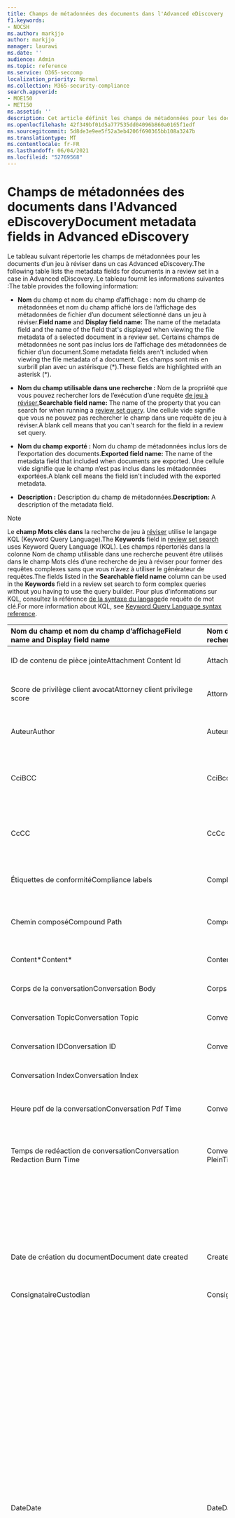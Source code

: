 ```yaml
---
title: Champs de métadonnées des documents dans l'Advanced eDiscovery
f1.keywords:
- NOCSH
ms.author: markjjo
author: markjjo
manager: laurawi
ms.date: ''
audience: Admin
ms.topic: reference
ms.service: O365-seccomp
localization_priority: Normal
ms.collection: M365-security-compliance
search.appverid:
- MOE150
- MET150
ms.assetid: ''
description: Cet article définit les champs de métadonnées pour les documents dans un jeu à réviser dans un cas Advanced eDiscovery dans Microsoft 365.
ms.openlocfilehash: 42f349bf01d5a777535dd04096b860a0165f1edf
ms.sourcegitcommit: 5d8de3e9ee5f52a3eb4206f690365bb108a3247b
ms.translationtype: MT
ms.contentlocale: fr-FR
ms.lasthandoff: 06/04/2021
ms.locfileid: "52769568"
---
```

# <a name="document-metadata-fields-in-advanced-ediscovery"></a><span data-ttu-id="9c8d9-103">Champs de métadonnées des documents dans l'Advanced eDiscovery</span><span class="sxs-lookup"><span data-stu-id="9c8d9-103">Document metadata fields in Advanced eDiscovery</span></span>

<span data-ttu-id="9c8d9-104">Le tableau suivant répertorie les champs de métadonnées pour les documents d’un jeu à réviser dans un cas Advanced eDiscovery.</span><span class="sxs-lookup"><span data-stu-id="9c8d9-104">The following table lists the metadata fields for documents in a review set in a case in Advanced eDiscovery.</span></span> <span data-ttu-id="9c8d9-105">Le tableau fournit les informations suivantes :</span><span class="sxs-lookup"><span data-stu-id="9c8d9-105">The table provides the following information:</span></span>

- <span data-ttu-id="9c8d9-106">**Nom** du  champ et nom du champ d’affichage : nom du champ de métadonnées et nom du champ affiché lors de l’affichage des métadonnées de fichier d’un document sélectionné dans un jeu à réviser.</span><span class="sxs-lookup"><span data-stu-id="9c8d9-106">**Field name** and **Display field name:** The name of the metadata field and the name of the field that's displayed when viewing the file metadata of a selected document in a review set.</span></span> <span data-ttu-id="9c8d9-107">Certains champs de métadonnées ne sont pas inclus lors de l’affichage des métadonnées de fichier d’un document.</span><span class="sxs-lookup"><span data-stu-id="9c8d9-107">Some metadata fields aren't included when viewing the file metadata of a document.</span></span> <span data-ttu-id="9c8d9-108">Ces champs sont mis en surbrill plan avec un astérisque (\*).</span><span class="sxs-lookup"><span data-stu-id="9c8d9-108">These fields are highlighted with an asterisk (\*).</span></span>

- <span data-ttu-id="9c8d9-109">**Nom du champ utilisable dans une recherche :** Nom de la propriété que vous pouvez rechercher lors de l’exécution d’une requête [de jeu à réviser.](review-set-search.md)</span><span class="sxs-lookup"><span data-stu-id="9c8d9-109">**Searchable field name:** The name of the property that you can search for when running a [review set query](review-set-search.md).</span></span> <span data-ttu-id="9c8d9-110">Une cellule vide signifie que vous ne pouvez pas rechercher le champ dans une requête de jeu à réviser.</span><span class="sxs-lookup"><span data-stu-id="9c8d9-110">A blank cell means that you can't search for the field in a review set query.</span></span>

- <span data-ttu-id="9c8d9-111">**Nom du champ exporté :** Nom du champ de métadonnées inclus lors de l’exportation des documents.</span><span class="sxs-lookup"><span data-stu-id="9c8d9-111">**Exported field name:** The name of the metadata field that included when documents are exported.</span></span>  <span data-ttu-id="9c8d9-112">Une cellule vide signifie que le champ n’est pas inclus dans les métadonnées exportées.</span><span class="sxs-lookup"><span data-stu-id="9c8d9-112">A blank cell means the field isn't included with the exported metadata.</span></span>

- <span data-ttu-id="9c8d9-113">**Description :** Description du champ de métadonnées.</span><span class="sxs-lookup"><span data-stu-id="9c8d9-113">**Description:** A description of the metadata field.</span></span>

> [!NOTE]
> <span data-ttu-id="9c8d9-114">Le **champ Mots clés dans** la recherche de jeu à [réviser](./review-set-search.md) utilise le langage KQL (Keyword Query Language).</span><span class="sxs-lookup"><span data-stu-id="9c8d9-114">The **Keywords** field in [review set search](./review-set-search.md) uses Keyword Query Language (KQL).</span></span> <span data-ttu-id="9c8d9-115">Les champs répertoriés  dans la colonne Nom de  champ utilisable dans une recherche peuvent être utilisés dans le champ Mots clés d’une recherche de jeu à réviser pour former des requêtes complexes sans que vous n’avez à utiliser le générateur de requêtes.</span><span class="sxs-lookup"><span data-stu-id="9c8d9-115">The fields listed in the **Searchable field name** column can be used in the **Keywords** field in a review set search to form complex queries without you having to use the query builder.</span></span> <span data-ttu-id="9c8d9-116">Pour plus d’informations sur KQL, consultez la référence [de la syntaxe du langage](/sharepoint/dev/general-development/keyword-query-language-kql-syntax-reference)de requête de mot clé.</span><span class="sxs-lookup"><span data-stu-id="9c8d9-116">For more information about KQL, see [Keyword Query Language syntax reference](/sharepoint/dev/general-development/keyword-query-language-kql-syntax-reference).</span></span>

|<span data-ttu-id="9c8d9-117">**Nom du champ** et **nom du champ d’affichage**</span><span class="sxs-lookup"><span data-stu-id="9c8d9-117">**Field name** and **Display field name**</span></span>|<span data-ttu-id="9c8d9-118">**Nom du champ utilisable dans une recherche**</span><span class="sxs-lookup"><span data-stu-id="9c8d9-118">**Searchable field name**</span></span>|<span data-ttu-id="9c8d9-119">**Nom du champ exporté**</span><span class="sxs-lookup"><span data-stu-id="9c8d9-119">**Exported field name**</span></span>|<span data-ttu-id="9c8d9-120">**Description**</span><span class="sxs-lookup"><span data-stu-id="9c8d9-120">**Description**</span></span>|
|:-----|:-----|:-----|:-----|
|<span data-ttu-id="9c8d9-121">ID de contenu de pièce jointe</span><span class="sxs-lookup"><span data-stu-id="9c8d9-121">Attachment Content Id</span></span>|<span data-ttu-id="9c8d9-122">AttachmentContentId</span><span class="sxs-lookup"><span data-stu-id="9c8d9-122">AttachmentContentId</span></span>||<span data-ttu-id="9c8d9-123">ID de contenu de pièce jointe de l’élément.</span><span class="sxs-lookup"><span data-stu-id="9c8d9-123">Attachment content Id of the item.</span></span>|
|<span data-ttu-id="9c8d9-124">Score de privilège client avocat</span><span class="sxs-lookup"><span data-stu-id="9c8d9-124">Attorney client privilege score</span></span>|<span data-ttu-id="9c8d9-125">AttorneyClientPrivilegeScore</span><span class="sxs-lookup"><span data-stu-id="9c8d9-125">AttorneyClientPrivilegeScore</span></span>||<span data-ttu-id="9c8d9-126">Score de contenu du modèle de privilège client-avocat.</span><span class="sxs-lookup"><span data-stu-id="9c8d9-126">Attorney-client privilege model content score.</span></span>|
|<span data-ttu-id="9c8d9-127">Auteur</span><span class="sxs-lookup"><span data-stu-id="9c8d9-127">Author</span></span>|<span data-ttu-id="9c8d9-128">Auteur</span><span class="sxs-lookup"><span data-stu-id="9c8d9-128">Author</span></span>|<span data-ttu-id="9c8d9-129">Doc_authors</span><span class="sxs-lookup"><span data-stu-id="9c8d9-129">Doc_authors</span></span>|<span data-ttu-id="9c8d9-130">Auteur à partir des métadonnées du document.</span><span class="sxs-lookup"><span data-stu-id="9c8d9-130">Author from the document metadata.</span></span>|
|<span data-ttu-id="9c8d9-131">Cci</span><span class="sxs-lookup"><span data-stu-id="9c8d9-131">BCC</span></span>|<span data-ttu-id="9c8d9-132">Cci</span><span class="sxs-lookup"><span data-stu-id="9c8d9-132">Bcc</span></span>|<span data-ttu-id="9c8d9-133">Email_bcc</span><span class="sxs-lookup"><span data-stu-id="9c8d9-133">Email_bcc</span></span>|<span data-ttu-id="9c8d9-134">Champ Bcc pour les types de messages.</span><span class="sxs-lookup"><span data-stu-id="9c8d9-134">Bcc field for message types.</span></span> <span data-ttu-id="9c8d9-135">Le format **est \<SMTPAddress> DisplayName**.</span><span class="sxs-lookup"><span data-stu-id="9c8d9-135">Format is **DisplayName \<SMTPAddress>**.</span></span>|
|<span data-ttu-id="9c8d9-136">Cc</span><span class="sxs-lookup"><span data-stu-id="9c8d9-136">CC</span></span>|<span data-ttu-id="9c8d9-137">Cc</span><span class="sxs-lookup"><span data-stu-id="9c8d9-137">Cc</span></span>|<span data-ttu-id="9c8d9-138">Email_cc</span><span class="sxs-lookup"><span data-stu-id="9c8d9-138">Email_cc</span></span>|<span data-ttu-id="9c8d9-139">Champ Cc pour les types de messages.</span><span class="sxs-lookup"><span data-stu-id="9c8d9-139">Cc field for message types.</span></span> <span data-ttu-id="9c8d9-140">Le format **est \<SMTPAddress> DisplayName**.</span><span class="sxs-lookup"><span data-stu-id="9c8d9-140">Format is **DisplayName \<SMTPAddress>**.</span></span>|
|<span data-ttu-id="9c8d9-141">Étiquettes de conformité</span><span class="sxs-lookup"><span data-stu-id="9c8d9-141">Compliance labels</span></span>|<span data-ttu-id="9c8d9-142">ComplianceLabels</span><span class="sxs-lookup"><span data-stu-id="9c8d9-142">ComplianceLabels</span></span>|<span data-ttu-id="9c8d9-143">Compliance_labels</span><span class="sxs-lookup"><span data-stu-id="9c8d9-143">Compliance_labels</span></span>|<span data-ttu-id="9c8d9-144">[Étiquettes de rétention](retention.md) appliquées au contenu Office 365.</span><span class="sxs-lookup"><span data-stu-id="9c8d9-144">[Retention labels](retention.md) applied to content in Office 365.</span></span>|
|<span data-ttu-id="9c8d9-145">Chemin composé</span><span class="sxs-lookup"><span data-stu-id="9c8d9-145">Compound Path</span></span>|<span data-ttu-id="9c8d9-146">CompoundPath</span><span class="sxs-lookup"><span data-stu-id="9c8d9-146">CompoundPath</span></span>|<span data-ttu-id="9c8d9-147">Compound_path</span><span class="sxs-lookup"><span data-stu-id="9c8d9-147">Compound_path</span></span>|<span data-ttu-id="9c8d9-148">Chemin lisible par l’homme qui décrit la source de l’élément.</span><span class="sxs-lookup"><span data-stu-id="9c8d9-148">Human readable path that describes the source of the item.</span></span>|
|<span data-ttu-id="9c8d9-149">Content\*</span><span class="sxs-lookup"><span data-stu-id="9c8d9-149">Content\*</span></span>|<span data-ttu-id="9c8d9-150">Contenu</span><span class="sxs-lookup"><span data-stu-id="9c8d9-150">Content</span></span>||<span data-ttu-id="9c8d9-151">Texte extrait de l’élément.</span><span class="sxs-lookup"><span data-stu-id="9c8d9-151">Extracted text of the item.</span></span>|
|<span data-ttu-id="9c8d9-152">Corps de la conversation</span><span class="sxs-lookup"><span data-stu-id="9c8d9-152">Conversation Body</span></span>|<span data-ttu-id="9c8d9-153">Corps de la conversation</span><span class="sxs-lookup"><span data-stu-id="9c8d9-153">Conversation Body</span></span>||<span data-ttu-id="9c8d9-154">Corps de conversation de l’élément.</span><span class="sxs-lookup"><span data-stu-id="9c8d9-154">Conversation body of the item.</span></span>|
|<span data-ttu-id="9c8d9-155">Conversation Topic</span><span class="sxs-lookup"><span data-stu-id="9c8d9-155">Conversation Topic</span></span>|<span data-ttu-id="9c8d9-156">Conversation Topic</span><span class="sxs-lookup"><span data-stu-id="9c8d9-156">Conversation Topic</span></span>||<span data-ttu-id="9c8d9-157">Rubrique de conversation de l’élément.</span><span class="sxs-lookup"><span data-stu-id="9c8d9-157">Conversation topic of the item.</span></span>|
|<span data-ttu-id="9c8d9-158">Conversation ID</span><span class="sxs-lookup"><span data-stu-id="9c8d9-158">Conversation ID</span></span>|<span data-ttu-id="9c8d9-159">ConversationId</span><span class="sxs-lookup"><span data-stu-id="9c8d9-159">ConversationId</span></span>|<span data-ttu-id="9c8d9-160">Conversation_ID</span><span class="sxs-lookup"><span data-stu-id="9c8d9-160">Conversation_ID</span></span>|<span data-ttu-id="9c8d9-161">ID de conversation du message.</span><span class="sxs-lookup"><span data-stu-id="9c8d9-161">Conversation Id from the message.</span></span>|
|<span data-ttu-id="9c8d9-162">Conversation Index</span><span class="sxs-lookup"><span data-stu-id="9c8d9-162">Conversation Index</span></span>||<span data-ttu-id="9c8d9-163">Conversation_index</span><span class="sxs-lookup"><span data-stu-id="9c8d9-163">Conversation_index</span></span>|<span data-ttu-id="9c8d9-164">Index de conversation du message.</span><span class="sxs-lookup"><span data-stu-id="9c8d9-164">Conversation index from the message.</span></span>|
|<span data-ttu-id="9c8d9-165">Heure pdf de la conversation</span><span class="sxs-lookup"><span data-stu-id="9c8d9-165">Conversation Pdf Time</span></span>|<span data-ttu-id="9c8d9-166">ConversationPdfTime</span><span class="sxs-lookup"><span data-stu-id="9c8d9-166">ConversationPdfTime</span></span>||<span data-ttu-id="9c8d9-167">Date de création de la version PDF de la conversation.</span><span class="sxs-lookup"><span data-stu-id="9c8d9-167">Date when the PDF version of the conversation was created.</span></span>|
|<span data-ttu-id="9c8d9-168">Temps de redéaction de conversation</span><span class="sxs-lookup"><span data-stu-id="9c8d9-168">Conversation Redaction Burn Time</span></span>|<span data-ttu-id="9c8d9-169">ConversationRedaction PleinTime</span><span class="sxs-lookup"><span data-stu-id="9c8d9-169">ConversationRedactionBurnTime</span></span>||<span data-ttu-id="9c8d9-170">Date à laquelle la version PDF de la conversation a été créée pour la conversation.</span><span class="sxs-lookup"><span data-stu-id="9c8d9-170">Date when the PDF version of the conversation was created for Chat.</span></span>|
|||<span data-ttu-id="9c8d9-171">Converted_file_path</span><span class="sxs-lookup"><span data-stu-id="9c8d9-171">Converted_file_path</span></span>|<span data-ttu-id="9c8d9-172">Chemin d’accès du fichier d’exportation converti.</span><span class="sxs-lookup"><span data-stu-id="9c8d9-172">The path of the converted export file.</span></span> <span data-ttu-id="9c8d9-173">Pour une utilisation interne à Microsoft uniquement.</span><span class="sxs-lookup"><span data-stu-id="9c8d9-173">For internal Microsoft use only.</span></span>|
|<span data-ttu-id="9c8d9-174">Date de création du document</span><span class="sxs-lookup"><span data-stu-id="9c8d9-174">Document date created</span></span>|<span data-ttu-id="9c8d9-175">CreatedTime</span><span class="sxs-lookup"><span data-stu-id="9c8d9-175">CreatedTime</span></span>|<span data-ttu-id="9c8d9-176">Doc_date_created</span><span class="sxs-lookup"><span data-stu-id="9c8d9-176">Doc_date_created</span></span>|<span data-ttu-id="9c8d9-177">Créer une date à partir des métadonnées du document.</span><span class="sxs-lookup"><span data-stu-id="9c8d9-177">Create date from document metadata.</span></span>|
|<span data-ttu-id="9c8d9-178">Consignataire</span><span class="sxs-lookup"><span data-stu-id="9c8d9-178">Custodian</span></span>|<span data-ttu-id="9c8d9-179">Consignataire</span><span class="sxs-lookup"><span data-stu-id="9c8d9-179">Custodian</span></span>|<span data-ttu-id="9c8d9-180">Consignataire</span><span class="sxs-lookup"><span data-stu-id="9c8d9-180">Custodian</span></span>|<span data-ttu-id="9c8d9-181">Nom du dépositaire à qui l’élément a été associé.</span><span class="sxs-lookup"><span data-stu-id="9c8d9-181">Name of the custodian the item was associated with.</span></span>|
|<span data-ttu-id="9c8d9-182">Date</span><span class="sxs-lookup"><span data-stu-id="9c8d9-182">Date</span></span>|<span data-ttu-id="9c8d9-183">Date</span><span class="sxs-lookup"><span data-stu-id="9c8d9-183">Date</span></span>|<span data-ttu-id="9c8d9-184">Date</span><span class="sxs-lookup"><span data-stu-id="9c8d9-184">Date</span></span>|<span data-ttu-id="9c8d9-185">Date est un champ calculé qui dépend du type de fichier.</span><span class="sxs-lookup"><span data-stu-id="9c8d9-185">Date is a computed field that depends on the file type.</span></span><br /><br /><span data-ttu-id="9c8d9-186">Courrier électronique : date d’envoi</span><span class="sxs-lookup"><span data-stu-id="9c8d9-186">Email: Sent date</span></span><br /><span data-ttu-id="9c8d9-187">Pièces jointes : date de dernière modification du document ; si elle n’est pas disponible, date d’envoi du parent</span><span class="sxs-lookup"><span data-stu-id="9c8d9-187">Email attachments: Last modified date of the document;if not available, the parent's Sent date</span></span><br /><span data-ttu-id="9c8d9-188">Documents incorporés : date de la dernière modification du document ; si elle n’est pas disponible, date de la dernière modification du parent</span><span class="sxs-lookup"><span data-stu-id="9c8d9-188">Embedded documents: Last modified date of the document; if not available, the parent's last modified date</span></span><br /><span data-ttu-id="9c8d9-189">Documents SPO (pièces jointes modernes) : SharePoint date de dernière modification ; si elle n’est pas disponible, date de la dernière modification des documents</span><span class="sxs-lookup"><span data-stu-id="9c8d9-189">SPO documents (includes modern attachments): SharePoint Last modified date; if not available, the documents last modified date</span></span><br /><span data-ttu-id="9c8d9-190">Documents non Office 365 : date de dernière modification</span><span class="sxs-lookup"><span data-stu-id="9c8d9-190">Non-Office 365 documents: Last modified date</span></span><br /><span data-ttu-id="9c8d9-191">Réunions : date de début de la réunion</span><span class="sxs-lookup"><span data-stu-id="9c8d9-191">Meetings: Meeting start date</span></span><br /><span data-ttu-id="9c8d9-192">Messagerie vocale : date d’envoi</span><span class="sxs-lookup"><span data-stu-id="9c8d9-192">VoiceMail: Sent date</span></span><br /><span data-ttu-id="9c8d9-193">Messagerie instantanée : date d’envoi</span><span class="sxs-lookup"><span data-stu-id="9c8d9-193">IM: Sent date</span></span>|
|<span data-ttu-id="9c8d9-194">Autres chemins d’accès</span><span class="sxs-lookup"><span data-stu-id="9c8d9-194">Other paths</span></span>|<span data-ttu-id="9c8d9-195">Dedupedcompoundpath</span><span class="sxs-lookup"><span data-stu-id="9c8d9-195">Dedupedcompoundpath</span></span>|<span data-ttu-id="9c8d9-196">Deduped_compound_path</span><span class="sxs-lookup"><span data-stu-id="9c8d9-196">Deduped_compound_path</span></span>|<span data-ttu-id="9c8d9-197">Liste des chemins d’accès composés de documents qui sont des doublons exacts (e-mail : en fonction du contenu, documents : en fonction du hachage).</span><span class="sxs-lookup"><span data-stu-id="9c8d9-197">List of compound paths of documents that are exact duplicates (email: based on content, documents: based on hash).</span></span>|
|<span data-ttu-id="9c8d9-198">Autres dépositaires</span><span class="sxs-lookup"><span data-stu-id="9c8d9-198">Other custodians</span></span>|<span data-ttu-id="9c8d9-199">DedupedCustodians</span><span class="sxs-lookup"><span data-stu-id="9c8d9-199">DedupedCustodians</span></span>|<span data-ttu-id="9c8d9-200">Deduped_custodians</span><span class="sxs-lookup"><span data-stu-id="9c8d9-200">Deduped_custodians</span></span>|<span data-ttu-id="9c8d9-201">Liste des dépositaires de documents qui sont des doublons exacts (pour le courrier électronique, en fonction du contenu ; pour les documents, en fonction du hachage).</span><span class="sxs-lookup"><span data-stu-id="9c8d9-201">List of custodians of documents that are exact duplicates (for email, based on content; for documents, based on hash).</span></span>|
|<span data-ttu-id="9c8d9-202">Autres ID de fichier</span><span class="sxs-lookup"><span data-stu-id="9c8d9-202">Other file IDs</span></span>|<span data-ttu-id="9c8d9-203">DedupedFileIds</span><span class="sxs-lookup"><span data-stu-id="9c8d9-203">DedupedFileIds</span></span>|<span data-ttu-id="9c8d9-204">Deduped_file_IDs</span><span class="sxs-lookup"><span data-stu-id="9c8d9-204">Deduped_file_IDs</span></span>|<span data-ttu-id="9c8d9-205">Liste des ID de fichiers des documents qui sont des doublons exacts (pour le courrier électronique, en fonction du contenu ; pour les documents, en fonction du hachage).</span><span class="sxs-lookup"><span data-stu-id="9c8d9-205">List of file IDs of documents that are exact duplicates (for email, based on content; for documents, based on hash).</span></span>|
|<span data-ttu-id="9c8d9-206">Commentaires sur le document</span><span class="sxs-lookup"><span data-stu-id="9c8d9-206">Document comments</span></span>|<span data-ttu-id="9c8d9-207">DocComments</span><span class="sxs-lookup"><span data-stu-id="9c8d9-207">DocComments</span></span>|<span data-ttu-id="9c8d9-208">Doc_comments</span><span class="sxs-lookup"><span data-stu-id="9c8d9-208">Doc_comments</span></span>|<span data-ttu-id="9c8d9-209">Commentaires des métadonnées du document.</span><span class="sxs-lookup"><span data-stu-id="9c8d9-209">Comments from the document metadata.</span></span>|
|<span data-ttu-id="9c8d9-210">Société de documents</span><span class="sxs-lookup"><span data-stu-id="9c8d9-210">Document company</span></span>||<span data-ttu-id="9c8d9-211">Doc_company</span><span class="sxs-lookup"><span data-stu-id="9c8d9-211">Doc_company</span></span>|<span data-ttu-id="9c8d9-212">Société à partir des métadonnées du document.</span><span class="sxs-lookup"><span data-stu-id="9c8d9-212">Company from the document metadata.</span></span>|
|<span data-ttu-id="9c8d9-213">DocIndex\*</span><span class="sxs-lookup"><span data-stu-id="9c8d9-213">DocIndex\*</span></span>|||<span data-ttu-id="9c8d9-214">Index de la famille.</span><span class="sxs-lookup"><span data-stu-id="9c8d9-214">The index in the family.</span></span> <span data-ttu-id="9c8d9-215">**-1 ou** **0 signifie** qu’il s’agit de la racine.</span><span class="sxs-lookup"><span data-stu-id="9c8d9-215">**-1** or **0** means it is the root.</span></span>|
|<span data-ttu-id="9c8d9-216">Mots clés de document</span><span class="sxs-lookup"><span data-stu-id="9c8d9-216">Document keywords</span></span>||<span data-ttu-id="9c8d9-217">Doc_keywords</span><span class="sxs-lookup"><span data-stu-id="9c8d9-217">Doc_keywords</span></span>|<span data-ttu-id="9c8d9-218">Mots clés des métadonnées du document.</span><span class="sxs-lookup"><span data-stu-id="9c8d9-218">Keywords from the document metadata.</span></span>|
|<span data-ttu-id="9c8d9-219">Document modifié par</span><span class="sxs-lookup"><span data-stu-id="9c8d9-219">Document modified by</span></span>||<span data-ttu-id="9c8d9-220">Doc_modified_by</span><span class="sxs-lookup"><span data-stu-id="9c8d9-220">Doc_modified_by</span></span>|<span data-ttu-id="9c8d9-221">Date de la dernière modification à partir des métadonnées du document.</span><span class="sxs-lookup"><span data-stu-id="9c8d9-221">Last modified date by from document metadata.</span></span>|
|<span data-ttu-id="9c8d9-222">Révision de document</span><span class="sxs-lookup"><span data-stu-id="9c8d9-222">Document Revision</span></span>|<span data-ttu-id="9c8d9-223">Doc_Version</span><span class="sxs-lookup"><span data-stu-id="9c8d9-223">Doc_Version</span></span>|<span data-ttu-id="9c8d9-224">Doc_Version</span><span class="sxs-lookup"><span data-stu-id="9c8d9-224">Doc_Version</span></span>|<span data-ttu-id="9c8d9-225">Révision à partir des métadonnées du document.</span><span class="sxs-lookup"><span data-stu-id="9c8d9-225">Revision from the document metadata.</span></span>|
|<span data-ttu-id="9c8d9-226">Objet du document</span><span class="sxs-lookup"><span data-stu-id="9c8d9-226">Document subject</span></span>||<span data-ttu-id="9c8d9-227">Doc_subject</span><span class="sxs-lookup"><span data-stu-id="9c8d9-227">Doc_subject</span></span>|<span data-ttu-id="9c8d9-228">Objet des métadonnées du document.</span><span class="sxs-lookup"><span data-stu-id="9c8d9-228">Subject from the document metadata.</span></span>|
|<span data-ttu-id="9c8d9-229">Modèle de document</span><span class="sxs-lookup"><span data-stu-id="9c8d9-229">Document template</span></span>||<span data-ttu-id="9c8d9-230">Doc_template</span><span class="sxs-lookup"><span data-stu-id="9c8d9-230">Doc_template</span></span>|<span data-ttu-id="9c8d9-231">Modèle à partir des métadonnées du document.</span><span class="sxs-lookup"><span data-stu-id="9c8d9-231">Template from the document metadata.</span></span>|
|<span data-ttu-id="9c8d9-232">DocLastSavedBy</span><span class="sxs-lookup"><span data-stu-id="9c8d9-232">DocLastSavedBy</span></span>||<span data-ttu-id="9c8d9-233">Doc_last_saved_by</span><span class="sxs-lookup"><span data-stu-id="9c8d9-233">Doc_last_saved_by</span></span>|<span data-ttu-id="9c8d9-234">Nom de l’utilisateur qui a enregistré le document pour la dernière fois.</span><span class="sxs-lookup"><span data-stu-id="9c8d9-234">The name of the user who last saved the document.</span></span>|
|<span data-ttu-id="9c8d9-235">Thème dominant</span><span class="sxs-lookup"><span data-stu-id="9c8d9-235">Dominant theme</span></span>|<span data-ttu-id="9c8d9-236">DominantTheme</span><span class="sxs-lookup"><span data-stu-id="9c8d9-236">DominantTheme</span></span>|<span data-ttu-id="9c8d9-237">Dominant_theme</span><span class="sxs-lookup"><span data-stu-id="9c8d9-237">Dominant_theme</span></span>|<span data-ttu-id="9c8d9-238">Thème dominant tel que calculé pour l’analyse.</span><span class="sxs-lookup"><span data-stu-id="9c8d9-238">Dominant theme as calculated for analytics.</span></span>|
|<span data-ttu-id="9c8d9-239">Sous-ensemble en double</span><span class="sxs-lookup"><span data-stu-id="9c8d9-239">Duplicate subset</span></span>||<span data-ttu-id="9c8d9-240">Duplicate_subset</span><span class="sxs-lookup"><span data-stu-id="9c8d9-240">Duplicate_subset</span></span>|<span data-ttu-id="9c8d9-241">ID de groupe pour les doublons exacts.</span><span class="sxs-lookup"><span data-stu-id="9c8d9-241">Group ID for exact duplicates.</span></span>|
|<span data-ttu-id="9c8d9-242">EmailAction\*</span><span class="sxs-lookup"><span data-stu-id="9c8d9-242">EmailAction\*</span></span>||<span data-ttu-id="9c8d9-243">Email_action</span><span class="sxs-lookup"><span data-stu-id="9c8d9-243">Email_action</span></span>|<span data-ttu-id="9c8d9-244">Les valeurs **sont None,** **Reply** ou **Forward**; basé sur la ligne d’objet d’un message.</span><span class="sxs-lookup"><span data-stu-id="9c8d9-244">Values are **None**, **Reply**, or **Forward**; based on the subject line of a message.</span></span>|
|<span data-ttu-id="9c8d9-245">Accusé de réception du courrier électronique demandé</span><span class="sxs-lookup"><span data-stu-id="9c8d9-245">Email Delivery Receipt Requested</span></span>||<span data-ttu-id="9c8d9-246">Email_delivery_receipt</span><span class="sxs-lookup"><span data-stu-id="9c8d9-246">Email_delivery_receipt</span></span>|<span data-ttu-id="9c8d9-247">Adresse de messagerie fournie dans les en-têtes Internet pour l’accusé de réception.</span><span class="sxs-lookup"><span data-stu-id="9c8d9-247">Email address supplied in Internet Headers for delivery receipt.</span></span>|
|<span data-ttu-id="9c8d9-248">Importance</span><span class="sxs-lookup"><span data-stu-id="9c8d9-248">Importance</span></span>|<span data-ttu-id="9c8d9-249">EmailImportance</span><span class="sxs-lookup"><span data-stu-id="9c8d9-249">EmailImportance</span></span>|<span data-ttu-id="9c8d9-250">Email_importance</span><span class="sxs-lookup"><span data-stu-id="9c8d9-250">Email_importance</span></span>|<span data-ttu-id="9c8d9-251">Importance du message : **0** - Faible ; **1** - Normal ; **2** - Élevé</span><span class="sxs-lookup"><span data-stu-id="9c8d9-251">Importance of the message: **0** - Low; **1** - Normal; **2** - High</span></span>|
|<span data-ttu-id="9c8d9-252">Erreurs de traitement ignorées</span><span class="sxs-lookup"><span data-stu-id="9c8d9-252">Ignored processing errors</span></span>|<span data-ttu-id="9c8d9-253">ErrorIgnored</span><span class="sxs-lookup"><span data-stu-id="9c8d9-253">ErrorIgnored</span></span>|<span data-ttu-id="9c8d9-254">Error_Ignored</span><span class="sxs-lookup"><span data-stu-id="9c8d9-254">Error_Ignored</span></span>|<span data-ttu-id="9c8d9-255">L’erreur a été ignorée et n’a pas été corrigé.</span><span class="sxs-lookup"><span data-stu-id="9c8d9-255">Error was ignored and not remediated.</span></span>|
|<span data-ttu-id="9c8d9-256">EmailInternetHeaders</span><span class="sxs-lookup"><span data-stu-id="9c8d9-256">EmailInternetHeaders</span></span>|<span data-ttu-id="9c8d9-257">EmailInternetHeaders</span><span class="sxs-lookup"><span data-stu-id="9c8d9-257">EmailInternetHeaders</span></span>|<span data-ttu-id="9c8d9-258">Email_internet_headers</span><span class="sxs-lookup"><span data-stu-id="9c8d9-258">Email_internet_headers</span></span>|<span data-ttu-id="9c8d9-259">Ensemble complet d’en-têtes de courrier à partir du message électronique</span><span class="sxs-lookup"><span data-stu-id="9c8d9-259">The full set of email headers from the email message</span></span>|
|<span data-ttu-id="9c8d9-260">EmailLevel\*</span><span class="sxs-lookup"><span data-stu-id="9c8d9-260">EmailLevel\*</span></span>||<span data-ttu-id="9c8d9-261">Email_level</span><span class="sxs-lookup"><span data-stu-id="9c8d9-261">Email_level</span></span>|<span data-ttu-id="9c8d9-262">Indique le niveau d’un message dans le thread de messagerie à qui il appartient ; les pièces jointes héritent de la valeur de son message parent.</span><span class="sxs-lookup"><span data-stu-id="9c8d9-262">Indicates a message's level within the email thread it belongs to; attachments inherit its parent message's value.</span></span>|
|<span data-ttu-id="9c8d9-263">ID de message électronique</span><span class="sxs-lookup"><span data-stu-id="9c8d9-263">Email Message Id</span></span>||<span data-ttu-id="9c8d9-264">Email_message_ID</span><span class="sxs-lookup"><span data-stu-id="9c8d9-264">Email_message_ID</span></span>|<span data-ttu-id="9c8d9-265">ID de message Internet du message.</span><span class="sxs-lookup"><span data-stu-id="9c8d9-265">Internet message Id from the message.</span></span>|
|<span data-ttu-id="9c8d9-266">EmailReadReceiptRequested</span><span class="sxs-lookup"><span data-stu-id="9c8d9-266">EmailReadReceiptRequested</span></span>||<span data-ttu-id="9c8d9-267">Email_read_receipt</span><span class="sxs-lookup"><span data-stu-id="9c8d9-267">Email_read_receipt</span></span>|<span data-ttu-id="9c8d9-268">Adresse de messagerie fournie dans les en-têtes Internet pour la réception de la lecture.</span><span class="sxs-lookup"><span data-stu-id="9c8d9-268">Email address supplied in Internet Headers for read receipt.</span></span>|
|<span data-ttu-id="9c8d9-269">Sécurité du courrier électronique</span><span class="sxs-lookup"><span data-stu-id="9c8d9-269">Email Security</span></span>|<span data-ttu-id="9c8d9-270">EmailSecurity</span><span class="sxs-lookup"><span data-stu-id="9c8d9-270">EmailSecurity</span></span>|<span data-ttu-id="9c8d9-271">Email_security</span><span class="sxs-lookup"><span data-stu-id="9c8d9-271">Email_security</span></span>|<span data-ttu-id="9c8d9-272">Paramètre de sécurité du message : **0** - Aucun ; **1** - Signé ; **2** : chiffré ; **3** : chiffré et signé.</span><span class="sxs-lookup"><span data-stu-id="9c8d9-272">Security setting of the message: **0** - None; **1** - Signed; **2** -  Encrypted; **3** -  Encrypted and signed.</span></span>|
|<span data-ttu-id="9c8d9-273">Sensibilité de l’e-mail</span><span class="sxs-lookup"><span data-stu-id="9c8d9-273">Email Sensitivity</span></span>|<span data-ttu-id="9c8d9-274">EmailSensitivity</span><span class="sxs-lookup"><span data-stu-id="9c8d9-274">EmailSensitivity</span></span>|<span data-ttu-id="9c8d9-275">email_sensitivity</span><span class="sxs-lookup"><span data-stu-id="9c8d9-275">email_sensitivity</span></span>|<span data-ttu-id="9c8d9-276">Paramètre de sensibilité du message : **0** - Aucun ; **1** Personnel ; **2** - Privé ; **3** - CompanyConfidential.</span><span class="sxs-lookup"><span data-stu-id="9c8d9-276">Sensitivity setting of the message: **0** - None; **1** Personal; **2** - Private; **3** - CompanyConfidential.</span></span>|
|<span data-ttu-id="9c8d9-277">Ensemble de messages électroniques</span><span class="sxs-lookup"><span data-stu-id="9c8d9-277">Email set</span></span>|<span data-ttu-id="9c8d9-278">EmailSet</span><span class="sxs-lookup"><span data-stu-id="9c8d9-278">EmailSet</span></span>|<span data-ttu-id="9c8d9-279">Email_set</span><span class="sxs-lookup"><span data-stu-id="9c8d9-279">Email_set</span></span>|<span data-ttu-id="9c8d9-280">ID de groupe pour tous les messages dans le même ensemble de messages électroniques.</span><span class="sxs-lookup"><span data-stu-id="9c8d9-280">Group ID for all messages in the same email set.</span></span>|
|<span data-ttu-id="9c8d9-281">EmailThread\*</span><span class="sxs-lookup"><span data-stu-id="9c8d9-281">EmailThread\*</span></span>||<span data-ttu-id="9c8d9-282">Email_thread</span><span class="sxs-lookup"><span data-stu-id="9c8d9-282">Email_thread</span></span>|<span data-ttu-id="9c8d9-283">Position du message dans l’ensemble de messages électroniques ; se compose d’ID de nœud de la racine au message actuel et est séparé par des point (.).</span><span class="sxs-lookup"><span data-stu-id="9c8d9-283">Position of the message within the email set; consists of node IDs from the root to the current message and are separated by periods (.).</span></span>|
|||<span data-ttu-id="9c8d9-284">Export_native_path</span><span class="sxs-lookup"><span data-stu-id="9c8d9-284">Export_native_path</span></span>|<span data-ttu-id="9c8d9-285">Chemin d’accès du fichier exporté.</span><span class="sxs-lookup"><span data-stu-id="9c8d9-285">The path of the exported file.</span></span>|
|<span data-ttu-id="9c8d9-286">Type de contenu extrait</span><span class="sxs-lookup"><span data-stu-id="9c8d9-286">Extracted content type</span></span>||<span data-ttu-id="9c8d9-287">Native_type</span><span class="sxs-lookup"><span data-stu-id="9c8d9-287">Native_type</span></span>|<span data-ttu-id="9c8d9-288">Type de contenu extrait, sous la forme de type mime ; par exemple, **image/jpeg**</span><span class="sxs-lookup"><span data-stu-id="9c8d9-288">Extracted content type, in the form of mime type; for example, **image/jpeg**</span></span>|
|||<span data-ttu-id="9c8d9-289">Extracted_text_path</span><span class="sxs-lookup"><span data-stu-id="9c8d9-289">Extracted_text_path</span></span>|<span data-ttu-id="9c8d9-290">Chemin d’accès au fichier texte extrait dans l’exportation.</span><span class="sxs-lookup"><span data-stu-id="9c8d9-290">The path to the extracted text file in the export.</span></span>|
|<span data-ttu-id="9c8d9-291">ExtractedTextLength\*</span><span class="sxs-lookup"><span data-stu-id="9c8d9-291">ExtractedTextLength\*</span></span>||<span data-ttu-id="9c8d9-292">Extracted_text_length</span><span class="sxs-lookup"><span data-stu-id="9c8d9-292">Extracted_text_length</span></span>|<span data-ttu-id="9c8d9-293">Nombre de caractères dans le texte extrait.</span><span class="sxs-lookup"><span data-stu-id="9c8d9-293">Number of characters in the extracted text.</span></span>|
|<span data-ttu-id="9c8d9-294">FamilyDuplicateSet\*</span><span class="sxs-lookup"><span data-stu-id="9c8d9-294">FamilyDuplicateSet\*</span></span>||<span data-ttu-id="9c8d9-295">Family_duplicate_set</span><span class="sxs-lookup"><span data-stu-id="9c8d9-295">Family_duplicate_set</span></span>|<span data-ttu-id="9c8d9-296">Identificateur numérique pour les familles qui sont des doublons exacts les uns des autres (même contenu et toutes les mêmes pièces jointes).</span><span class="sxs-lookup"><span data-stu-id="9c8d9-296">Numeric identifier for families that are exact duplicates of each other (same content and all the same attachments).</span></span>|
|<span data-ttu-id="9c8d9-297">ID de famille</span><span class="sxs-lookup"><span data-stu-id="9c8d9-297">Family ID</span></span>|<span data-ttu-id="9c8d9-298">FamilyId</span><span class="sxs-lookup"><span data-stu-id="9c8d9-298">FamilyId</span></span>|<span data-ttu-id="9c8d9-299">Family_ID</span><span class="sxs-lookup"><span data-stu-id="9c8d9-299">Family_ID</span></span>|<span data-ttu-id="9c8d9-300">Rassemble tous les éléments pour le courrier électronique.</span><span class="sxs-lookup"><span data-stu-id="9c8d9-300">Groups together all items for email.</span></span> <span data-ttu-id="9c8d9-301">Cela inclut le message, ainsi que toutes les pièces jointes et éléments extraits.</span><span class="sxs-lookup"><span data-stu-id="9c8d9-301">This includes the message and all attachments and extracted items.</span></span>|
|<span data-ttu-id="9c8d9-302">Taille de la famille</span><span class="sxs-lookup"><span data-stu-id="9c8d9-302">Family Size</span></span>||<span data-ttu-id="9c8d9-303">Family_size</span><span class="sxs-lookup"><span data-stu-id="9c8d9-303">Family_size</span></span>|<span data-ttu-id="9c8d9-304">Nombre de documents de la famille.</span><span class="sxs-lookup"><span data-stu-id="9c8d9-304">Number of documents in the family.</span></span>|
|<span data-ttu-id="9c8d9-305">Classe de fichier</span><span class="sxs-lookup"><span data-stu-id="9c8d9-305">File class</span></span>|<span data-ttu-id="9c8d9-306">FileClass</span><span class="sxs-lookup"><span data-stu-id="9c8d9-306">FileClass</span></span>|<span data-ttu-id="9c8d9-307">File_class</span><span class="sxs-lookup"><span data-stu-id="9c8d9-307">File_class</span></span>|<span data-ttu-id="9c8d9-308">Pour le contenu de SharePoint et OneDrive : **Document**; pour le contenu de Exchange : **e-mail** ou **pièce jointe**.</span><span class="sxs-lookup"><span data-stu-id="9c8d9-308">For content from SharePoint and OneDrive: **Document**; for content from Exchange: **Email** or **Attachment**.</span></span>|
|<span data-ttu-id="9c8d9-309">ID de fichier</span><span class="sxs-lookup"><span data-stu-id="9c8d9-309">File ID</span></span>|<span data-ttu-id="9c8d9-310">FileId</span><span class="sxs-lookup"><span data-stu-id="9c8d9-310">FileId</span></span>|<span data-ttu-id="9c8d9-311">File_ID</span><span class="sxs-lookup"><span data-stu-id="9c8d9-311">File_ID</span></span>|<span data-ttu-id="9c8d9-312">Identificateur de document unique dans le cas.</span><span class="sxs-lookup"><span data-stu-id="9c8d9-312">Document identifier unique within the case.</span></span>|
|<span data-ttu-id="9c8d9-313">Date de création du système de fichiers</span><span class="sxs-lookup"><span data-stu-id="9c8d9-313">File system date created</span></span>||<span data-ttu-id="9c8d9-314">File_system_date_created</span><span class="sxs-lookup"><span data-stu-id="9c8d9-314">File_system_date_created</span></span>|<span data-ttu-id="9c8d9-315">Date de création à partir du système de fichiers (s’applique uniquement aux données non Office 365 données).</span><span class="sxs-lookup"><span data-stu-id="9c8d9-315">Created date from file system (only applies to non-Office 365 data).</span></span>|
|<span data-ttu-id="9c8d9-316">Date de modification du système de fichiers</span><span class="sxs-lookup"><span data-stu-id="9c8d9-316">File system date modified</span></span>||<span data-ttu-id="9c8d9-317">File_system_date_modified</span><span class="sxs-lookup"><span data-stu-id="9c8d9-317">File_system_date_modified</span></span>|<span data-ttu-id="9c8d9-318">Date de modification à partir du système de fichiers (s’applique uniquement aux données Office 365 non modifiées).</span><span class="sxs-lookup"><span data-stu-id="9c8d9-318">Modified date from file system (only applies to non-Office 365 data).</span></span>|
|<span data-ttu-id="9c8d9-319">Type de fichier</span><span class="sxs-lookup"><span data-stu-id="9c8d9-319">File Type</span></span>|<span data-ttu-id="9c8d9-320">FileType</span><span class="sxs-lookup"><span data-stu-id="9c8d9-320">FileType</span></span>||<span data-ttu-id="9c8d9-321">Type de fichier de l’élément en fonction de l’extension de fichier.</span><span class="sxs-lookup"><span data-stu-id="9c8d9-321">File type of the item based on file extension.</span></span>|
|<span data-ttu-id="9c8d9-322">ID de groupe</span><span class="sxs-lookup"><span data-stu-id="9c8d9-322">Group Id</span></span>|<span data-ttu-id="9c8d9-323">ID de groupe</span><span class="sxs-lookup"><span data-stu-id="9c8d9-323">Group Id</span></span>|<span data-ttu-id="9c8d9-324">Group_ID</span><span class="sxs-lookup"><span data-stu-id="9c8d9-324">Group_ID</span></span>|<span data-ttu-id="9c8d9-325">Rassemble tous les éléments pour les e-mails et les documents.</span><span class="sxs-lookup"><span data-stu-id="9c8d9-325">Groups together all items for email and documents.</span></span> <span data-ttu-id="9c8d9-326">Pour le courrier électronique, cela inclut le message, ainsi que toutes les pièces jointes et éléments extraits.</span><span class="sxs-lookup"><span data-stu-id="9c8d9-326">For email, this includes the message and all attachments and extracted items.</span></span> <span data-ttu-id="9c8d9-327">Pour les documents, cela inclut le document et tous les éléments incorporés.</span><span class="sxs-lookup"><span data-stu-id="9c8d9-327">For documents, this includes the document and any embedded items.</span></span>|
|<span data-ttu-id="9c8d9-328">A une pièce jointe</span><span class="sxs-lookup"><span data-stu-id="9c8d9-328">Has attachment</span></span>|<span data-ttu-id="9c8d9-329">HasAttachment</span><span class="sxs-lookup"><span data-stu-id="9c8d9-329">HasAttachment</span></span>|<span data-ttu-id="9c8d9-330">Email_has_attachment</span><span class="sxs-lookup"><span data-stu-id="9c8d9-330">Email_has_attachment</span></span>|<span data-ttu-id="9c8d9-331">Indique si le message a des pièces jointes.</span><span class="sxs-lookup"><span data-stu-id="9c8d9-331">Indicates whether or not the message has attachments.</span></span>|
|<span data-ttu-id="9c8d9-332">A un avocat</span><span class="sxs-lookup"><span data-stu-id="9c8d9-332">Has attorney</span></span>|<span data-ttu-id="9c8d9-333">HasAttorney</span><span class="sxs-lookup"><span data-stu-id="9c8d9-333">HasAttorney</span></span>||<span data-ttu-id="9c8d9-334">**True** lorsqu’au moins l’un des participants est trouvé dans la liste des avocats ; sinon, la valeur est **False**.</span><span class="sxs-lookup"><span data-stu-id="9c8d9-334">**True** when at least one of the participants is found in the attorney list; otherwise, the value is **False**.</span></span>|
|<span data-ttu-id="9c8d9-335">HasText\*</span><span class="sxs-lookup"><span data-stu-id="9c8d9-335">HasText\*</span></span>||<span data-ttu-id="9c8d9-336">Has_text</span><span class="sxs-lookup"><span data-stu-id="9c8d9-336">Has_text</span></span>|<span data-ttu-id="9c8d9-337">Indique si l’élément possède du texte ; les valeurs possibles **sont True** et **False**.</span><span class="sxs-lookup"><span data-stu-id="9c8d9-337">Indicates whether or not the item has text; possible values are **True** and **False**.</span></span>|
|<span data-ttu-id="9c8d9-338">ID non modifiable</span><span class="sxs-lookup"><span data-stu-id="9c8d9-338">Immutable ID</span></span>||<span data-ttu-id="9c8d9-339">Immutable_ID</span><span class="sxs-lookup"><span data-stu-id="9c8d9-339">Immutable_ID</span></span>|<span data-ttu-id="9c8d9-340">Cet ID est utilisé pour identifier de manière unique un document au sein d’un jeu à réviser.</span><span class="sxs-lookup"><span data-stu-id="9c8d9-340">This Id is used to uniquely identify a document within a review set.</span></span> <span data-ttu-id="9c8d9-341">Ce champ ne peut pas être utilisé dans une recherche de jeu à réviser et l’ID ne peut pas être utilisé pour accéder à un document à son emplacement natif.</span><span class="sxs-lookup"><span data-stu-id="9c8d9-341">This field can't be used in a review set search and the Id can't be used to access a document in its native location.</span></span>|
|<span data-ttu-id="9c8d9-342">Type d’inclusion</span><span class="sxs-lookup"><span data-stu-id="9c8d9-342">Inclusive type</span></span>|<span data-ttu-id="9c8d9-343">InclusiveType</span><span class="sxs-lookup"><span data-stu-id="9c8d9-343">InclusiveType</span></span>|<span data-ttu-id="9c8d9-344">Inclusive_type</span><span class="sxs-lookup"><span data-stu-id="9c8d9-344">Inclusive_type</span></span>|<span data-ttu-id="9c8d9-345">Type d’inclusion calculé pour **l’analyse : 0** - non inclus ; **1** - inclus ; **2** - inclus moins ; **3** : copie incluse.</span><span class="sxs-lookup"><span data-stu-id="9c8d9-345">Inclusive type calculated for analytics: **0** - not inclusive; **1** - inclusive; **2** - inclusive minus; **3** - inclusive copy.</span></span>|
|<span data-ttu-id="9c8d9-346">In Reply To Id</span><span class="sxs-lookup"><span data-stu-id="9c8d9-346">In Reply To Id</span></span>||<span data-ttu-id="9c8d9-347">In_reply_to_ID</span><span class="sxs-lookup"><span data-stu-id="9c8d9-347">In_reply_to_ID</span></span>|<span data-ttu-id="9c8d9-348">En réponse à l’ID du message.</span><span class="sxs-lookup"><span data-stu-id="9c8d9-348">In reply to Id from the message.</span></span>|
|<span data-ttu-id="9c8d9-349">InputFileExtension</span><span class="sxs-lookup"><span data-stu-id="9c8d9-349">InputFileExtension</span></span>||<span data-ttu-id="9c8d9-350">Original_file_extension</span><span class="sxs-lookup"><span data-stu-id="9c8d9-350">Original_file_extension</span></span>|<span data-ttu-id="9c8d9-351">Extension de fichier d’origine du fichier.</span><span class="sxs-lookup"><span data-stu-id="9c8d9-351">The original file extension of the file.</span></span>|
|<span data-ttu-id="9c8d9-352">InputFileID</span><span class="sxs-lookup"><span data-stu-id="9c8d9-352">InputFileID</span></span>||<span data-ttu-id="9c8d9-353">Input_file_ID</span><span class="sxs-lookup"><span data-stu-id="9c8d9-353">Input_file_ID</span></span>|<span data-ttu-id="9c8d9-354">ID de fichier de l’élément de niveau supérieur dans le jeu à réviser.</span><span class="sxs-lookup"><span data-stu-id="9c8d9-354">The file ID of the top level item in the review set.</span></span> <span data-ttu-id="9c8d9-355">Pour une pièce jointe, cet ID sera l’ID du parent.</span><span class="sxs-lookup"><span data-stu-id="9c8d9-355">For an attachment, this ID will be the ID of the parent.</span></span> <span data-ttu-id="9c8d9-356">Cela peut être utilisé pour grouper des familles.</span><span class="sxs-lookup"><span data-stu-id="9c8d9-356">This can be used to group families together.</span></span>|
|<span data-ttu-id="9c8d9-357">Pièce jointe moderne</span><span class="sxs-lookup"><span data-stu-id="9c8d9-357">Is modern attachment</span></span>| <span data-ttu-id="9c8d9-358">IsModernAttachment</span><span class="sxs-lookup"><span data-stu-id="9c8d9-358">IsModernAttachment</span></span>|  |<span data-ttu-id="9c8d9-359">Ce fichier est une pièce jointe moderne ou un fichier lié.</span><span class="sxs-lookup"><span data-stu-id="9c8d9-359">This file is a modern attachment or linked file.</span></span>|
|<span data-ttu-id="9c8d9-360">Est à partir de la version du document</span><span class="sxs-lookup"><span data-stu-id="9c8d9-360">Is from document version</span></span> | <span data-ttu-id="9c8d9-361">IsFromDocumentVersion</span><span class="sxs-lookup"><span data-stu-id="9c8d9-361">IsFromDocumentVersion</span></span> |  |<span data-ttu-id="9c8d9-362">Le document actuel est issu d’une version différente d’un autre document.</span><span class="sxs-lookup"><span data-stu-id="9c8d9-362">Current document is from a different version of another document.</span></span>|
|<span data-ttu-id="9c8d9-363">Est-ce que la pièce jointe est un e-</span><span class="sxs-lookup"><span data-stu-id="9c8d9-363">Is email attachment</span></span> | <span data-ttu-id="9c8d9-364">IsEmailAttachment</span><span class="sxs-lookup"><span data-stu-id="9c8d9-364">IsEmailAttachment</span></span>|  |<span data-ttu-id="9c8d9-365">Cet élément est issu d’une pièce jointe à un e-mail qui apparaît comme un élément joint au message.</span><span class="sxs-lookup"><span data-stu-id="9c8d9-365">This item is from an email attachment that shows up as an attached item to the message.</span></span>|
|<span data-ttu-id="9c8d9-366">Pièce jointe inline</span><span class="sxs-lookup"><span data-stu-id="9c8d9-366">Is inline attachment</span></span>| <span data-ttu-id="9c8d9-367">IsInlineAttachment</span><span class="sxs-lookup"><span data-stu-id="9c8d9-367">IsInlineAttachment</span></span>|  |<span data-ttu-id="9c8d9-368">Cette ligne a été jointe et apparaît dans le corps du message.</span><span class="sxs-lookup"><span data-stu-id="9c8d9-368">This was attached inline and shows up in the body of the message.</span></span>|
|<span data-ttu-id="9c8d9-369">Est représentatif</span><span class="sxs-lookup"><span data-stu-id="9c8d9-369">Is Representative</span></span>|<span data-ttu-id="9c8d9-370">IsRepresentative</span><span class="sxs-lookup"><span data-stu-id="9c8d9-370">IsRepresentative</span></span>|<span data-ttu-id="9c8d9-371">Is_representative</span><span class="sxs-lookup"><span data-stu-id="9c8d9-371">Is_representative</span></span>|<span data-ttu-id="9c8d9-372">Un document dans chaque ensemble de doublons exacts est marqué comme représentant.</span><span class="sxs-lookup"><span data-stu-id="9c8d9-372">One document in every set of exact duplicates is marked as representative.</span></span>|
|<span data-ttu-id="9c8d9-373">Classe de l’élément</span><span class="sxs-lookup"><span data-stu-id="9c8d9-373">Item class</span></span>|<span data-ttu-id="9c8d9-374">ItemClass</span><span class="sxs-lookup"><span data-stu-id="9c8d9-374">ItemClass</span></span>|<span data-ttu-id="9c8d9-375">Item_class</span><span class="sxs-lookup"><span data-stu-id="9c8d9-375">Item_class</span></span>|<span data-ttu-id="9c8d9-376">Classe d’élément fournie par le serveur Exchange ; par exemple, **IPM. Remarque**</span><span class="sxs-lookup"><span data-stu-id="9c8d9-376">Item class supplied by exchange server; for example, **IPM.Note**</span></span>|
|<span data-ttu-id="9c8d9-377">Dernière modification</span><span class="sxs-lookup"><span data-stu-id="9c8d9-377">Last modified date</span></span>|<span data-ttu-id="9c8d9-378">LastModifiedDate</span><span class="sxs-lookup"><span data-stu-id="9c8d9-378">LastModifiedDate</span></span>|<span data-ttu-id="9c8d9-379">Doc_date_modified</span><span class="sxs-lookup"><span data-stu-id="9c8d9-379">Doc_date_modified</span></span>|<span data-ttu-id="9c8d9-380">Date de la dernière modification à partir des métadonnées du document.</span><span class="sxs-lookup"><span data-stu-id="9c8d9-380">Last modified date from document metadata.</span></span>|
|<span data-ttu-id="9c8d9-381">ID de chargement</span><span class="sxs-lookup"><span data-stu-id="9c8d9-381">Load ID</span></span>|<span data-ttu-id="9c8d9-382">LoadId</span><span class="sxs-lookup"><span data-stu-id="9c8d9-382">LoadId</span></span>|<span data-ttu-id="9c8d9-383">Load_ID</span><span class="sxs-lookup"><span data-stu-id="9c8d9-383">Load_ID</span></span>|<span data-ttu-id="9c8d9-384">ID du jeu de chargement dans lequel l’élément a été ajouté à un jeu à réviser.</span><span class="sxs-lookup"><span data-stu-id="9c8d9-384">The Id of the load set in which the item was added to a review set.</span></span>|
|<span data-ttu-id="9c8d9-385">Lieu</span><span class="sxs-lookup"><span data-stu-id="9c8d9-385">Location</span></span>|<span data-ttu-id="9c8d9-386">Lieu</span><span class="sxs-lookup"><span data-stu-id="9c8d9-386">Location</span></span>|<span data-ttu-id="9c8d9-387">Lieu</span><span class="sxs-lookup"><span data-stu-id="9c8d9-387">Location</span></span>|<span data-ttu-id="9c8d9-388">Chaîne qui indique le type d’emplacement d’origine des documents.</span><span class="sxs-lookup"><span data-stu-id="9c8d9-388">String that indicates the type of location that documents were sourced from.</span></span><br /><br /><span data-ttu-id="9c8d9-389">**Données importées** : données non Office 365 données</span><span class="sxs-lookup"><span data-stu-id="9c8d9-389">**Imported Data** - Non-Office 365 data</span></span><br /><span data-ttu-id="9c8d9-390">**Teams** - Microsoft Teams</span><span class="sxs-lookup"><span data-stu-id="9c8d9-390">**Teams** - Microsoft Teams</span></span><br /><span data-ttu-id="9c8d9-391">**Exchange** - boîtes aux lettres Exchange boîtes aux lettres</span><span class="sxs-lookup"><span data-stu-id="9c8d9-391">**Exchange** - Exchange mailboxes</span></span><br /><span data-ttu-id="9c8d9-392">**SharePoint** - SharePoint sites</span><span class="sxs-lookup"><span data-stu-id="9c8d9-392">**SharePoint** - SharePoint sites</span></span><br /><span data-ttu-id="9c8d9-393">**OneDrive** - OneDrive comptes</span><span class="sxs-lookup"><span data-stu-id="9c8d9-393">**OneDrive** - OneDrive accounts</span></span>|
|<span data-ttu-id="9c8d9-394">Nom de l’emplacement</span><span class="sxs-lookup"><span data-stu-id="9c8d9-394">Location name</span></span>|<span data-ttu-id="9c8d9-395">LocationName</span><span class="sxs-lookup"><span data-stu-id="9c8d9-395">LocationName</span></span>|<span data-ttu-id="9c8d9-396">Location_name</span><span class="sxs-lookup"><span data-stu-id="9c8d9-396">Location_name</span></span>|<span data-ttu-id="9c8d9-397">Chaîne qui identifie la source de l’élément.</span><span class="sxs-lookup"><span data-stu-id="9c8d9-397">String that identifies the source of the item.</span></span> <span data-ttu-id="9c8d9-398">Pour exchange, il s’adressera à l’adresse SMTP de la boîte aux lettres . pour SharePoint et OneDrive, l’URL de la collection de sites.</span><span class="sxs-lookup"><span data-stu-id="9c8d9-398">For exchange, this will be the SMTP address of the mailbox; for SharePoint and OneDrive, the URL for the site collection.</span></span>|
|||<span data-ttu-id="9c8d9-399">Marked_as_pivot</span><span class="sxs-lookup"><span data-stu-id="9c8d9-399">Marked_as_pivot</span></span>|<span data-ttu-id="9c8d9-400">Ce fichier est le tableau croisé dynamique d’un jeu quasiment en double.</span><span class="sxs-lookup"><span data-stu-id="9c8d9-400">This file is the pivot in a near duplicate set.</span></span>|
|<span data-ttu-id="9c8d9-401">Marqué comme représentant</span><span class="sxs-lookup"><span data-stu-id="9c8d9-401">Marked as representative</span></span>|<span data-ttu-id="9c8d9-402">MarkAsRepresentative</span><span class="sxs-lookup"><span data-stu-id="9c8d9-402">MarkAsRepresentative</span></span>||<span data-ttu-id="9c8d9-403">Un document de chaque ensemble de doublons exacts est marqué comme représentant.</span><span class="sxs-lookup"><span data-stu-id="9c8d9-403">One document from each set of exact duplicates is marked as representatives.</span></span>|
|<span data-ttu-id="9c8d9-404">Date de fin de réunion</span><span class="sxs-lookup"><span data-stu-id="9c8d9-404">Meeting End Date</span></span>|<span data-ttu-id="9c8d9-405">MeetingEndDate</span><span class="sxs-lookup"><span data-stu-id="9c8d9-405">MeetingEndDate</span></span>|<span data-ttu-id="9c8d9-406">Meeting_end_date</span><span class="sxs-lookup"><span data-stu-id="9c8d9-406">Meeting_end_date</span></span>|<span data-ttu-id="9c8d9-407">Date de fin de réunion pour les réunions.</span><span class="sxs-lookup"><span data-stu-id="9c8d9-407">Meeting end date for meetings.</span></span>|
|<span data-ttu-id="9c8d9-408">Date de début de la réunion</span><span class="sxs-lookup"><span data-stu-id="9c8d9-408">Meeting Start Date</span></span>|<span data-ttu-id="9c8d9-409">MeetingStartDate</span><span class="sxs-lookup"><span data-stu-id="9c8d9-409">MeetingStartDate</span></span>|<span data-ttu-id="9c8d9-410">Meeting_start_date</span><span class="sxs-lookup"><span data-stu-id="9c8d9-410">Meeting_start_date</span></span>|<span data-ttu-id="9c8d9-411">Date de début de réunion pour les réunions.</span><span class="sxs-lookup"><span data-stu-id="9c8d9-411">Meeting start date for meetings.</span></span>|
|<span data-ttu-id="9c8d9-412">Type de message</span><span class="sxs-lookup"><span data-stu-id="9c8d9-412">Message kind</span></span>|<span data-ttu-id="9c8d9-413">MessageKind</span><span class="sxs-lookup"><span data-stu-id="9c8d9-413">MessageKind</span></span>|<span data-ttu-id="9c8d9-414">Message_kind</span><span class="sxs-lookup"><span data-stu-id="9c8d9-414">Message_kind</span></span>|<span data-ttu-id="9c8d9-415">Type de message à rechercher.</span><span class="sxs-lookup"><span data-stu-id="9c8d9-415">The type of message to search for.</span></span> <span data-ttu-id="9c8d9-416">Valeurs possibles : documents de contacts e-mail **<br /> <br /> <br /> <br /> <br /> externaldata <br /> faxes <br /> im <br /> journals <br /> meetings <br /> microsoftteams** (returns items from chats, meetings, and calls in Microsoft Teams) **<br /> notes posts <br /> <br /> rssfeeds <br /> tasks <br /> voicemail**</span><span class="sxs-lookup"><span data-stu-id="9c8d9-416">Possible values: **<br /><br />contacts <br />docs <br />email <br />externaldata <br />faxes <br />im <br />journals <br />meetings <br />microsoftteams** (returns items from chats, meetings, and calls in Microsoft Teams) **<br />notes <br />posts <br />rssfeeds <br />tasks <br />voicemail**</span></span>| 
|<span data-ttu-id="9c8d9-417">ID parent de pièce jointe moderne</span><span class="sxs-lookup"><span data-stu-id="9c8d9-417">Modern Attachment Parent Id</span></span>||<span data-ttu-id="9c8d9-418">ModernAttachment_ParentId</span><span class="sxs-lookup"><span data-stu-id="9c8d9-418">ModernAttachment_ParentId</span></span>|<span data-ttu-id="9c8d9-419">ID non permutable du parent du document.</span><span class="sxs-lookup"><span data-stu-id="9c8d9-419">The Immutable Id of the document's parent.</span></span>|
|<span data-ttu-id="9c8d9-420">Native Extension</span><span class="sxs-lookup"><span data-stu-id="9c8d9-420">Native Extension</span></span>|<span data-ttu-id="9c8d9-421">NativeExtension</span><span class="sxs-lookup"><span data-stu-id="9c8d9-421">NativeExtension</span></span>|<span data-ttu-id="9c8d9-422">Native_extension</span><span class="sxs-lookup"><span data-stu-id="9c8d9-422">Native_extension</span></span>|<span data-ttu-id="9c8d9-423">Extension native de l’élément.</span><span class="sxs-lookup"><span data-stu-id="9c8d9-423">Native extension of the item.</span></span>|
|<span data-ttu-id="9c8d9-424">Nom de fichier natif</span><span class="sxs-lookup"><span data-stu-id="9c8d9-424">Native file name</span></span>|<span data-ttu-id="9c8d9-425">NativeFileName</span><span class="sxs-lookup"><span data-stu-id="9c8d9-425">NativeFileName</span></span>|<span data-ttu-id="9c8d9-426">Native_file_name</span><span class="sxs-lookup"><span data-stu-id="9c8d9-426">Native_file_name</span></span>|<span data-ttu-id="9c8d9-427">Nom de fichier natif de l’élément.</span><span class="sxs-lookup"><span data-stu-id="9c8d9-427">Native file name of the item.</span></span>|
|<span data-ttu-id="9c8d9-428">NativeMD5</span><span class="sxs-lookup"><span data-stu-id="9c8d9-428">NativeMD5</span></span>||<span data-ttu-id="9c8d9-429">Native_MD5</span><span class="sxs-lookup"><span data-stu-id="9c8d9-429">Native_MD5</span></span>|<span data-ttu-id="9c8d9-430">Hachage MD5 (valeur de hachage 128 bits) du flux de fichier.</span><span class="sxs-lookup"><span data-stu-id="9c8d9-430">MD5 hash (128-bit hash value) of the file stream.</span></span>|
|<span data-ttu-id="9c8d9-431">NativeSHA256</span><span class="sxs-lookup"><span data-stu-id="9c8d9-431">NativeSHA256</span></span>||<span data-ttu-id="9c8d9-432">Native_SHA_256</span><span class="sxs-lookup"><span data-stu-id="9c8d9-432">Native_SHA_256</span></span>|<span data-ttu-id="9c8d9-433">Hachage SHA256 (valeur de hachage 256 bits) du flux de fichier.</span><span class="sxs-lookup"><span data-stu-id="9c8d9-433">SHA256 hash (256-bit hash value) of the file stream.</span></span>|
|<span data-ttu-id="9c8d9-434">Tri ND/ET : exclusion des pièces jointes</span><span class="sxs-lookup"><span data-stu-id="9c8d9-434">ND/ET Sort: Excluding attachments</span></span>|<span data-ttu-id="9c8d9-435">NdEtSortExclAttach</span><span class="sxs-lookup"><span data-stu-id="9c8d9-435">NdEtSortExclAttach</span></span>|<span data-ttu-id="9c8d9-436">ND_ET_sort_excl_attach</span><span class="sxs-lookup"><span data-stu-id="9c8d9-436">ND_ET_sort_excl_attach</span></span>|<span data-ttu-id="9c8d9-437">Concaténation de l’ensemble de threads de messagerie (ET) et du jeu de quasi-doublons (ND).</span><span class="sxs-lookup"><span data-stu-id="9c8d9-437">Concatenation of the email thread (ET) set and Near-duplicate (ND) set.</span></span> <span data-ttu-id="9c8d9-438">Ce champ est utilisé pour un tri efficace au moment de la révision.</span><span class="sxs-lookup"><span data-stu-id="9c8d9-438">This field is used for efficient sorting at review time.</span></span> <span data-ttu-id="9c8d9-439">Un **D** est préfixé de jeux de ND et un **E** est précédé de jeux ET.</span><span class="sxs-lookup"><span data-stu-id="9c8d9-439">A **D** is prefixed to ND sets and an **E** is prefixed to ET sets.</span></span>|
|<span data-ttu-id="9c8d9-440">Tri ND/ET : inclure les pièces jointes</span><span class="sxs-lookup"><span data-stu-id="9c8d9-440">ND/ET Sort: Including attachments</span></span>|<span data-ttu-id="9c8d9-441">NdEtSortInclAttach</span><span class="sxs-lookup"><span data-stu-id="9c8d9-441">NdEtSortInclAttach</span></span>|<span data-ttu-id="9c8d9-442">ND_ET_sort_incl_attach</span><span class="sxs-lookup"><span data-stu-id="9c8d9-442">ND_ET_sort_incl_attach</span></span>|<span data-ttu-id="9c8d9-443">Concaténation d’un ensemble de threads de messagerie (ET) et d’un jeu de threads quasi-dupliqués (ND).</span><span class="sxs-lookup"><span data-stu-id="9c8d9-443">Concatenation of an email thread (ET) set and near-duplicate (ND) set.</span></span> <span data-ttu-id="9c8d9-444">Ce champ est utilisé pour un tri efficace au moment de la révision.</span><span class="sxs-lookup"><span data-stu-id="9c8d9-444">This field is used for efficient sorting at review time.</span></span> <span data-ttu-id="9c8d9-445">Un **D** est préfixé de jeux de ND et un **E** est précédé de jeux ET.</span><span class="sxs-lookup"><span data-stu-id="9c8d9-445">A **D** is prefixed to ND sets and an **E** is prefixed to ET sets.</span></span> <span data-ttu-id="9c8d9-446">Chaque élément de courrier électronique d’un ensemble ET est suivi de ses pièces jointes appropriées.</span><span class="sxs-lookup"><span data-stu-id="9c8d9-446">Each email item in an ET set is followed by its appropriate attachments.</span></span>|
|<span data-ttu-id="9c8d9-447">Jeu de quasi-doublons</span><span class="sxs-lookup"><span data-stu-id="9c8d9-447">Near Duplicate Set</span></span>||<span data-ttu-id="9c8d9-448">ND_set</span><span class="sxs-lookup"><span data-stu-id="9c8d9-448">ND_set</span></span>|<span data-ttu-id="9c8d9-449">Les éléments similaires au document pivot partagent la même ND_set.</span><span class="sxs-lookup"><span data-stu-id="9c8d9-449">Items that are similar to the pivot document share the same ND_set.</span></span>|
|<span data-ttu-id="9c8d9-450">Auteurs O365</span><span class="sxs-lookup"><span data-stu-id="9c8d9-450">O365 authors</span></span>||<span data-ttu-id="9c8d9-451">O365_authors</span><span class="sxs-lookup"><span data-stu-id="9c8d9-451">O365_authors</span></span>|<span data-ttu-id="9c8d9-452">Auteur à partir SharePoint.</span><span class="sxs-lookup"><span data-stu-id="9c8d9-452">Author from SharePoint.</span></span>|
|<span data-ttu-id="9c8d9-453">O365 créé par</span><span class="sxs-lookup"><span data-stu-id="9c8d9-453">O365 created by</span></span>||<span data-ttu-id="9c8d9-454">O365_created_by</span><span class="sxs-lookup"><span data-stu-id="9c8d9-454">O365_created_by</span></span>|<span data-ttu-id="9c8d9-455">Créé à partir de SharePoint.</span><span class="sxs-lookup"><span data-stu-id="9c8d9-455">Created by from SharePoint.</span></span>|
|<span data-ttu-id="9c8d9-456">Date de création d’O365</span><span class="sxs-lookup"><span data-stu-id="9c8d9-456">O365 date created</span></span>||<span data-ttu-id="9c8d9-457">O365_date_created</span><span class="sxs-lookup"><span data-stu-id="9c8d9-457">O365_date_created</span></span>|<span data-ttu-id="9c8d9-458">Date de création à partir SharePoint.</span><span class="sxs-lookup"><span data-stu-id="9c8d9-458">Created date from SharePoint.</span></span>|
|<span data-ttu-id="9c8d9-459">Date O365 modifiée</span><span class="sxs-lookup"><span data-stu-id="9c8d9-459">O365 date modified</span></span>||<span data-ttu-id="9c8d9-460">O365_date_modified</span><span class="sxs-lookup"><span data-stu-id="9c8d9-460">O365_date_modified</span></span>|<span data-ttu-id="9c8d9-461">Date de la dernière modification SharePoint.</span><span class="sxs-lookup"><span data-stu-id="9c8d9-461">Last modified date from SharePoint.</span></span>|
|<span data-ttu-id="9c8d9-462">O365 modifié par</span><span class="sxs-lookup"><span data-stu-id="9c8d9-462">O365 modified by</span></span>||<span data-ttu-id="9c8d9-463">O365_modified_by</span><span class="sxs-lookup"><span data-stu-id="9c8d9-463">O365_modified_by</span></span>|<span data-ttu-id="9c8d9-464">Modifié à partir de SharePoint.</span><span class="sxs-lookup"><span data-stu-id="9c8d9-464">Modified by from SharePoint.</span></span>|
|<span data-ttu-id="9c8d9-465">Parent ID</span><span class="sxs-lookup"><span data-stu-id="9c8d9-465">Parent ID</span></span>|<span data-ttu-id="9c8d9-466">ParentId</span><span class="sxs-lookup"><span data-stu-id="9c8d9-466">ParentId</span></span>|<span data-ttu-id="9c8d9-467">Parent_ID</span><span class="sxs-lookup"><span data-stu-id="9c8d9-467">Parent_ID</span></span>|<span data-ttu-id="9c8d9-468">ID du parent de l’élément.</span><span class="sxs-lookup"><span data-stu-id="9c8d9-468">Id of the item's parent.</span></span>|
|<span data-ttu-id="9c8d9-469">ParentNode</span><span class="sxs-lookup"><span data-stu-id="9c8d9-469">ParentNode</span></span>||<span data-ttu-id="9c8d9-470">Parent_node</span><span class="sxs-lookup"><span data-stu-id="9c8d9-470">Parent_node</span></span>|<span data-ttu-id="9c8d9-471">Message électronique précédent le plus proche dans le thread de messagerie.</span><span class="sxs-lookup"><span data-stu-id="9c8d9-471">The closest preceding email message in the email thread.</span></span>|
|<span data-ttu-id="9c8d9-472">Domaines des participants</span><span class="sxs-lookup"><span data-stu-id="9c8d9-472">Participant domains</span></span>|<span data-ttu-id="9c8d9-473">ParticipantDomains</span><span class="sxs-lookup"><span data-stu-id="9c8d9-473">ParticipantDomains</span></span>|<span data-ttu-id="9c8d9-474">Email_participant_domains</span><span class="sxs-lookup"><span data-stu-id="9c8d9-474">Email_participant_domains</span></span>|<span data-ttu-id="9c8d9-475">Liste de tous les domaines des participants d’un message.</span><span class="sxs-lookup"><span data-stu-id="9c8d9-475">List of all domains of participants of a message.</span></span>|
|<span data-ttu-id="9c8d9-476">Participants</span><span class="sxs-lookup"><span data-stu-id="9c8d9-476">Participants</span></span>|<span data-ttu-id="9c8d9-477">Participants</span><span class="sxs-lookup"><span data-stu-id="9c8d9-477">Participants</span></span>|<span data-ttu-id="9c8d9-478">Email_participants</span><span class="sxs-lookup"><span data-stu-id="9c8d9-478">Email_participants</span></span>|<span data-ttu-id="9c8d9-479">Liste de tous les participants d’un message ; par exemple, Sender, To, Cc, Bcc.</span><span class="sxs-lookup"><span data-stu-id="9c8d9-479">List of all participants of a message; for example, Sender, To, Cc, Bcc.</span></span>|
|<span data-ttu-id="9c8d9-480">ID de tableau croisé dynamique</span><span class="sxs-lookup"><span data-stu-id="9c8d9-480">Pivot ID</span></span>|<span data-ttu-id="9c8d9-481">PivotId</span><span class="sxs-lookup"><span data-stu-id="9c8d9-481">PivotId</span></span>|<span data-ttu-id="9c8d9-482">Pivot_ID</span><span class="sxs-lookup"><span data-stu-id="9c8d9-482">Pivot_ID</span></span>|<span data-ttu-id="9c8d9-483">ID d’un tableau croisé dynamique.</span><span class="sxs-lookup"><span data-stu-id="9c8d9-483">The ID of a pivot.</span></span>|
|<span data-ttu-id="9c8d9-484">Potentiellement privilégié</span><span class="sxs-lookup"><span data-stu-id="9c8d9-484">Potentially privileged</span></span>|<span data-ttu-id="9c8d9-485">Potentiellement privilégié</span><span class="sxs-lookup"><span data-stu-id="9c8d9-485">PotentiallyPrivileged</span></span>|<span data-ttu-id="9c8d9-486">Potentially_privileged</span><span class="sxs-lookup"><span data-stu-id="9c8d9-486">Potentially_privileged</span></span>|<span data-ttu-id="9c8d9-487">True si le modèle de détection des privilèges client-avocat considère le document comme potentiellement privilégié</span><span class="sxs-lookup"><span data-stu-id="9c8d9-487">True if attorney-client privilege detection model considers the document potentially privileged</span></span>|
|<span data-ttu-id="9c8d9-488">État du traitement</span><span class="sxs-lookup"><span data-stu-id="9c8d9-488">Processing status</span></span>|<span data-ttu-id="9c8d9-489">ProcessingStatus</span><span class="sxs-lookup"><span data-stu-id="9c8d9-489">ProcessingStatus</span></span>|<span data-ttu-id="9c8d9-490">Error_code</span><span class="sxs-lookup"><span data-stu-id="9c8d9-490">Error_code</span></span>|<span data-ttu-id="9c8d9-491">État du traitement après l’ajout de l’élément à un jeu à réviser.</span><span class="sxs-lookup"><span data-stu-id="9c8d9-491">Processing status after the item was added to a review set.</span></span>|
|<span data-ttu-id="9c8d9-492">Lire le centile</span><span class="sxs-lookup"><span data-stu-id="9c8d9-492">Read percentile</span></span>|<span data-ttu-id="9c8d9-493">ReadPercentile</span><span class="sxs-lookup"><span data-stu-id="9c8d9-493">ReadPercentile</span></span>||<span data-ttu-id="9c8d9-494">Lire le centile du document en fonction de la pertinence.</span><span class="sxs-lookup"><span data-stu-id="9c8d9-494">Read percentile for the document based on Relevance.</span></span>|
|<span data-ttu-id="9c8d9-495">Received</span><span class="sxs-lookup"><span data-stu-id="9c8d9-495">Received</span></span>|<span data-ttu-id="9c8d9-496">Received</span><span class="sxs-lookup"><span data-stu-id="9c8d9-496">Received</span></span>|<span data-ttu-id="9c8d9-497">Email_date_received</span><span class="sxs-lookup"><span data-stu-id="9c8d9-497">Email_date_received</span></span>|<span data-ttu-id="9c8d9-498">Date et heure de réception de l’e-mail au UTC.</span><span class="sxs-lookup"><span data-stu-id="9c8d9-498">The date and time the email was received in UTC.</span></span>|
|<span data-ttu-id="9c8d9-499">Nombre de destinataires</span><span class="sxs-lookup"><span data-stu-id="9c8d9-499">Recipient Count</span></span>||<span data-ttu-id="9c8d9-500">Recipient_count</span><span class="sxs-lookup"><span data-stu-id="9c8d9-500">Recipient_count</span></span>|<span data-ttu-id="9c8d9-501">Nombre de destinataires dans le message.</span><span class="sxs-lookup"><span data-stu-id="9c8d9-501">Number of recipients in the message.</span></span>|
|<span data-ttu-id="9c8d9-502">Domaines des destinataires</span><span class="sxs-lookup"><span data-stu-id="9c8d9-502">Recipient domains</span></span>|<span data-ttu-id="9c8d9-503">RecipientDomains</span><span class="sxs-lookup"><span data-stu-id="9c8d9-503">RecipientDomains</span></span>|<span data-ttu-id="9c8d9-504">Email_recipient_domains</span><span class="sxs-lookup"><span data-stu-id="9c8d9-504">Email_recipient_domains</span></span>|<span data-ttu-id="9c8d9-505">Liste de tous les domaines des destinataires d’un message.</span><span class="sxs-lookup"><span data-stu-id="9c8d9-505">List of all domains of recipients of a message.</span></span>|
|<span data-ttu-id="9c8d9-506">Destinataires</span><span class="sxs-lookup"><span data-stu-id="9c8d9-506">Recipients</span></span>|<span data-ttu-id="9c8d9-507">Destinataires</span><span class="sxs-lookup"><span data-stu-id="9c8d9-507">Recipients</span></span>|<span data-ttu-id="9c8d9-508">Email_recipients</span><span class="sxs-lookup"><span data-stu-id="9c8d9-508">Email_recipients</span></span>|<span data-ttu-id="9c8d9-509">Liste de tous les destinataires d’un message (À, Cc, Cci).</span><span class="sxs-lookup"><span data-stu-id="9c8d9-509">List of all recipients of a message (To, Cc, Bcc).</span></span>|
|||<span data-ttu-id="9c8d9-510">Redacted_file_path</span><span class="sxs-lookup"><span data-stu-id="9c8d9-510">Redacted_file_path</span></span>|<span data-ttu-id="9c8d9-511">Chemin d’accès du fichier de remplacement rédigé dans l’exportation.</span><span class="sxs-lookup"><span data-stu-id="9c8d9-511">The path of the redacted replacement file in the export.</span></span>|
|||<span data-ttu-id="9c8d9-512">Redacted_text_path</span><span class="sxs-lookup"><span data-stu-id="9c8d9-512">Redacted_text_path</span></span>|<span data-ttu-id="9c8d9-513">Chemin d’accès du remplacement de fichier texte rédigé dans l’exportation.</span><span class="sxs-lookup"><span data-stu-id="9c8d9-513">The path of the redacted text file replacement in the export.</span></span> <span data-ttu-id="9c8d9-514">Pour une utilisation interne à Microsoft uniquement.</span><span class="sxs-lookup"><span data-stu-id="9c8d9-514">For internal Microsoft use only.</span></span>|
|<span data-ttu-id="9c8d9-515">Problème de cas de balise de pertinence 1</span><span class="sxs-lookup"><span data-stu-id="9c8d9-515">Relevance tag Case issue 1</span></span>||<span data-ttu-id="9c8d9-516">Relevance_tag_case_issue_1</span><span class="sxs-lookup"><span data-stu-id="9c8d9-516">Relevance_tag_case_issue_1</span></span>|<span data-ttu-id="9c8d9-517">Problème de pertinence de la balise Case 1 à partir de la pertinence.</span><span class="sxs-lookup"><span data-stu-id="9c8d9-517">Relevance tag Case issue 1 from Relevance.</span></span>|
|<span data-ttu-id="9c8d9-518">Score de pertinence</span><span class="sxs-lookup"><span data-stu-id="9c8d9-518">Relevance score</span></span>|<span data-ttu-id="9c8d9-519">RelevanceScore</span><span class="sxs-lookup"><span data-stu-id="9c8d9-519">RelevanceScore</span></span>||<span data-ttu-id="9c8d9-520">Score de pertinence d’un document en fonction de la pertinence.</span><span class="sxs-lookup"><span data-stu-id="9c8d9-520">Relevance score of a document based on Relevance.</span></span>|
|<span data-ttu-id="9c8d9-521">Balise de pertinence</span><span class="sxs-lookup"><span data-stu-id="9c8d9-521">Relevance tag</span></span>|<span data-ttu-id="9c8d9-522">RelevanceTag</span><span class="sxs-lookup"><span data-stu-id="9c8d9-522">RelevanceTag</span></span>||<span data-ttu-id="9c8d9-523">Score de pertinence d’un document en fonction de la pertinence.</span><span class="sxs-lookup"><span data-stu-id="9c8d9-523">Relevance score of a document based on Relevance.</span></span>|
|<span data-ttu-id="9c8d9-524">ID représentant</span><span class="sxs-lookup"><span data-stu-id="9c8d9-524">Representative ID</span></span>|<span data-ttu-id="9c8d9-525">RepresentativeId</span><span class="sxs-lookup"><span data-stu-id="9c8d9-525">RepresentativeId</span></span>||<span data-ttu-id="9c8d9-526">Identificateur numérique de chaque ensemble de doublons exacts.</span><span class="sxs-lookup"><span data-stu-id="9c8d9-526">Numeric identifier of each set of exact duplicates.</span></span>|
|||<span data-ttu-id="9c8d9-527">Row_number</span><span class="sxs-lookup"><span data-stu-id="9c8d9-527">Row_number</span></span>|<span data-ttu-id="9c8d9-528">Numéro de ligne de l’élément dans le fichier de chargement.</span><span class="sxs-lookup"><span data-stu-id="9c8d9-528">The row number of the item in the load file.</span></span>|
|<span data-ttu-id="9c8d9-529">Expéditeur</span><span class="sxs-lookup"><span data-stu-id="9c8d9-529">Sender</span></span>|<span data-ttu-id="9c8d9-530">Expéditeur</span><span class="sxs-lookup"><span data-stu-id="9c8d9-530">Sender</span></span>|<span data-ttu-id="9c8d9-531">Email_sender</span><span class="sxs-lookup"><span data-stu-id="9c8d9-531">Email_sender</span></span>|<span data-ttu-id="9c8d9-532">Champ Expéditeur (De) pour les types de messages.</span><span class="sxs-lookup"><span data-stu-id="9c8d9-532">Sender (From) field for message types.</span></span> <span data-ttu-id="9c8d9-533">Le format **est \<SmtpAddress> DisplayName**.</span><span class="sxs-lookup"><span data-stu-id="9c8d9-533">Format is **DisplayName \<SmtpAddress>**.</span></span>|
|<span data-ttu-id="9c8d9-534">Sender/Author</span><span class="sxs-lookup"><span data-stu-id="9c8d9-534">Sender/Author</span></span>|<span data-ttu-id="9c8d9-535">SenderAuthor</span><span class="sxs-lookup"><span data-stu-id="9c8d9-535">SenderAuthor</span></span>||<span data-ttu-id="9c8d9-536">Champ calculé composé de l’expéditeur ou de l’auteur de l’élément.</span><span class="sxs-lookup"><span data-stu-id="9c8d9-536">Calculated field comprised of the sender or author of the item.</span></span>|
|<span data-ttu-id="9c8d9-537">Domaine de l’expéditeur</span><span class="sxs-lookup"><span data-stu-id="9c8d9-537">Sender domain</span></span>|<span data-ttu-id="9c8d9-538">SenderDomain</span><span class="sxs-lookup"><span data-stu-id="9c8d9-538">SenderDomain</span></span>|<span data-ttu-id="9c8d9-539">Email_sender_domain</span><span class="sxs-lookup"><span data-stu-id="9c8d9-539">Email_sender_domain</span></span>|<span data-ttu-id="9c8d9-540">Domaine de l’expéditeur.</span><span class="sxs-lookup"><span data-stu-id="9c8d9-540">Domain of the sender.</span></span>|
|<span data-ttu-id="9c8d9-541">Sent</span><span class="sxs-lookup"><span data-stu-id="9c8d9-541">Sent</span></span>|<span data-ttu-id="9c8d9-542">Sent</span><span class="sxs-lookup"><span data-stu-id="9c8d9-542">Sent</span></span>|<span data-ttu-id="9c8d9-543">Email_date_sent</span><span class="sxs-lookup"><span data-stu-id="9c8d9-543">Email_date_sent</span></span>|<span data-ttu-id="9c8d9-544">Date d’envoi du message.</span><span class="sxs-lookup"><span data-stu-id="9c8d9-544">Sent date of the message.</span></span>|
|<span data-ttu-id="9c8d9-545">Définir l’ordre : premier inclus</span><span class="sxs-lookup"><span data-stu-id="9c8d9-545">Set Order: Inclusive First</span></span>|<span data-ttu-id="9c8d9-546">SetOrderInclusivesFirst</span><span class="sxs-lookup"><span data-stu-id="9c8d9-546">SetOrderInclusivesFirst</span></span>|<span data-ttu-id="9c8d9-547">Set_order_inclusives_first</span><span class="sxs-lookup"><span data-stu-id="9c8d9-547">Set_order_inclusives_first</span></span>|<span data-ttu-id="9c8d9-548">Champ tri - courrier électronique et pièces jointes : contre-chronologique ; documents : s’pivoter d’abord en descendant le score de similarité.</span><span class="sxs-lookup"><span data-stu-id="9c8d9-548">Sorting field - email and attachments: counter-chronological; documents: pivot first then by descending similarity score.</span></span>|
|<span data-ttu-id="9c8d9-549">Définir l’ID</span><span class="sxs-lookup"><span data-stu-id="9c8d9-549">Set ID</span></span>||<span data-ttu-id="9c8d9-550">Set_ID</span><span class="sxs-lookup"><span data-stu-id="9c8d9-550">Set_ID</span></span>|<span data-ttu-id="9c8d9-551">Les documents de contenu similaire (ND_set) ou de courrier électronique dans le même thread de messagerie (Email_set) partagent la même Set_ID.</span><span class="sxs-lookup"><span data-stu-id="9c8d9-551">Documents of similar content (ND_set) or email within the same email thread (Email_set) share the same Set_ID.</span></span>|
|<span data-ttu-id="9c8d9-552">SimilarityPercent</span><span class="sxs-lookup"><span data-stu-id="9c8d9-552">SimilarityPercent</span></span>||<span data-ttu-id="9c8d9-553">Similarity_percent</span><span class="sxs-lookup"><span data-stu-id="9c8d9-553">Similarity_percent</span></span>|<span data-ttu-id="9c8d9-554">Indique à quel point un document est similaire au tableau croisé dynamique du jeu en double proche.</span><span class="sxs-lookup"><span data-stu-id="9c8d9-554">Indicates how similar a document is to the pivot of the near duplicate set.</span></span>|
|<span data-ttu-id="9c8d9-555">Taille de fichier native</span><span class="sxs-lookup"><span data-stu-id="9c8d9-555">Native file size</span></span>|<span data-ttu-id="9c8d9-556">Size</span><span class="sxs-lookup"><span data-stu-id="9c8d9-556">Size</span></span>|<span data-ttu-id="9c8d9-557">Native_size</span><span class="sxs-lookup"><span data-stu-id="9c8d9-557">Native_size</span></span>|<span data-ttu-id="9c8d9-558">Nombre d’octets de l’élément natif.</span><span class="sxs-lookup"><span data-stu-id="9c8d9-558">Number of bytes of the native item.</span></span>|
|<span data-ttu-id="9c8d9-559">Sujet</span><span class="sxs-lookup"><span data-stu-id="9c8d9-559">Subject</span></span>|<span data-ttu-id="9c8d9-560">Sujet</span><span class="sxs-lookup"><span data-stu-id="9c8d9-560">Subject</span></span>|<span data-ttu-id="9c8d9-561">Email_subject</span><span class="sxs-lookup"><span data-stu-id="9c8d9-561">Email_subject</span></span>|<span data-ttu-id="9c8d9-562">Objet du message.</span><span class="sxs-lookup"><span data-stu-id="9c8d9-562">Subject of the message.</span></span>|
|<span data-ttu-id="9c8d9-563">Objet/Titre</span><span class="sxs-lookup"><span data-stu-id="9c8d9-563">Subject/Title</span></span>|<span data-ttu-id="9c8d9-564">SubjectTitle</span><span class="sxs-lookup"><span data-stu-id="9c8d9-564">SubjectTitle</span></span>||<span data-ttu-id="9c8d9-565">Champ calculé composé de l’objet ou du titre de l’élément.</span><span class="sxs-lookup"><span data-stu-id="9c8d9-565">Calculated field comprised of the subject or title of the item.</span></span>|
|<span data-ttu-id="9c8d9-566">Balises</span><span class="sxs-lookup"><span data-stu-id="9c8d9-566">Tags</span></span>|<span data-ttu-id="9c8d9-567">Balises</span><span class="sxs-lookup"><span data-stu-id="9c8d9-567">Tags</span></span>|<span data-ttu-id="9c8d9-568">Balises</span><span class="sxs-lookup"><span data-stu-id="9c8d9-568">Tags</span></span>|<span data-ttu-id="9c8d9-569">Balises appliquées dans un jeu à réviser.</span><span class="sxs-lookup"><span data-stu-id="9c8d9-569">Tags applied in a review set.</span></span>|
|<span data-ttu-id="9c8d9-570">Liste des thèmes</span><span class="sxs-lookup"><span data-stu-id="9c8d9-570">Themes list</span></span>|<span data-ttu-id="9c8d9-571">ThemesList</span><span class="sxs-lookup"><span data-stu-id="9c8d9-571">ThemesList</span></span>|<span data-ttu-id="9c8d9-572">Themes_list</span><span class="sxs-lookup"><span data-stu-id="9c8d9-572">Themes_list</span></span>|<span data-ttu-id="9c8d9-573">Liste des thèmes telle que calculée pour l’analyse.</span><span class="sxs-lookup"><span data-stu-id="9c8d9-573">Themes list as calculated for analytics.</span></span>|
|<span data-ttu-id="9c8d9-574">Titre</span><span class="sxs-lookup"><span data-stu-id="9c8d9-574">Title</span></span>|<span data-ttu-id="9c8d9-575">Titre</span><span class="sxs-lookup"><span data-stu-id="9c8d9-575">Title</span></span>|<span data-ttu-id="9c8d9-576">Doc_title</span><span class="sxs-lookup"><span data-stu-id="9c8d9-576">Doc_title</span></span>|<span data-ttu-id="9c8d9-577">Titre des métadonnées du document.</span><span class="sxs-lookup"><span data-stu-id="9c8d9-577">Title from the document metadata.</span></span>|
|<span data-ttu-id="9c8d9-578">À</span><span class="sxs-lookup"><span data-stu-id="9c8d9-578">To</span></span>|<span data-ttu-id="9c8d9-579">À</span><span class="sxs-lookup"><span data-stu-id="9c8d9-579">To</span></span>|<span data-ttu-id="9c8d9-580">Email_to</span><span class="sxs-lookup"><span data-stu-id="9c8d9-580">Email_to</span></span>|<span data-ttu-id="9c8d9-581">Champ pour les types de messages.</span><span class="sxs-lookup"><span data-stu-id="9c8d9-581">To field for message types.</span></span> <span data-ttu-id="9c8d9-582">Format : **DisplayName \<SmtpAddress>**</span><span class="sxs-lookup"><span data-stu-id="9c8d9-582">Format is **DisplayName\<SmtpAddress>**</span></span>|
|<span data-ttu-id="9c8d9-583">Unique dans l’ensemble de courriers électroniques</span><span class="sxs-lookup"><span data-stu-id="9c8d9-583">Unique in email set</span></span>|<span data-ttu-id="9c8d9-584">UniqueInEmailSet</span><span class="sxs-lookup"><span data-stu-id="9c8d9-584">UniqueInEmailSet</span></span>||<span data-ttu-id="9c8d9-585">**False** s’il existe un doublon de la pièce jointe dans son ensemble de courriers électroniques.</span><span class="sxs-lookup"><span data-stu-id="9c8d9-585">**False** if there's a duplicate of the attachment in its email set.</span></span>|
|<span data-ttu-id="9c8d9-586">ID de groupe de version</span><span class="sxs-lookup"><span data-stu-id="9c8d9-586">Version Group ID</span></span>||<span data-ttu-id="9c8d9-587">Version_Group_Id</span><span class="sxs-lookup"><span data-stu-id="9c8d9-587">Version_Group_Id</span></span>|<span data-ttu-id="9c8d9-588">Rassemble les différentes versions du même document.</span><span class="sxs-lookup"><span data-stu-id="9c8d9-588">Groups together the different versions of the same document.</span></span>|
|<span data-ttu-id="9c8d9-589">A été corrigé</span><span class="sxs-lookup"><span data-stu-id="9c8d9-589">Was Remediated</span></span>|<span data-ttu-id="9c8d9-590">WasRemediated</span><span class="sxs-lookup"><span data-stu-id="9c8d9-590">WasRemediated</span></span>|<span data-ttu-id="9c8d9-591">Was_Remediated</span><span class="sxs-lookup"><span data-stu-id="9c8d9-591">Was_Remediated</span></span>|<span data-ttu-id="9c8d9-592">**True** si l’élément a été corrigé, sinon **False**.</span><span class="sxs-lookup"><span data-stu-id="9c8d9-592">**True** if the item was remediated, otherwise **False**.</span></span>|
|<span data-ttu-id="9c8d9-593">Statistiques</span><span class="sxs-lookup"><span data-stu-id="9c8d9-593">Word count</span></span>|<span data-ttu-id="9c8d9-594">WordCount</span><span class="sxs-lookup"><span data-stu-id="9c8d9-594">WordCount</span></span>|<span data-ttu-id="9c8d9-595">Word_count</span><span class="sxs-lookup"><span data-stu-id="9c8d9-595">Word_count</span></span>|<span data-ttu-id="9c8d9-596">Nombre de mots dans l’élément.</span><span class="sxs-lookup"><span data-stu-id="9c8d9-596">Number of words in the item.</span></span>|
|||||

> [!NOTE]
> <span data-ttu-id="9c8d9-597">Pour plus d’informations sur les propriétés utilisables dans une recherche lors de la recherche d’emplacements de contenu Office 365 lorsque vous collectez des données pour un cas Advanced eDiscovery, voir Requêtes par mot clé et conditions de recherche pour la recherche de [contenu.](keyword-queries-and-search-conditions.md)</span><span class="sxs-lookup"><span data-stu-id="9c8d9-597">For more information about searchable properties when searching Office 365 content locations when you're collecting data for an Advanced eDiscovery case, see [Keyword queries and search conditions for Content Search](keyword-queries-and-search-conditions.md).</span></span>
